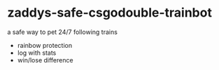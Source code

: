 # zaddys-safe-csgodouble-trainbot
a safe way to pet 24/7 following trains

+ rainbow protection
+ log with stats
+ win/lose difference
